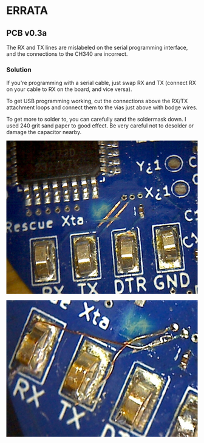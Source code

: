 # ERRATA

## PCB v0.3a
The RX and TX lines are mislabeled on the serial programming interface,
and the connections to the CH340 are incorrect.

### Solution
If you're programming with a serial cable, just swap RX and TX (connect RX on your cable to RX on the board, and vice versa).

To get USB programming working, cut the connections above the RX/TX attachment loops and connect them to the vias just above with bodge wires.

To get more to solder to, you can carefully sand the soldermask down. I used 240 grit sand paper to good effect. Be very careful not to desolder or damage the capacitor nearby.

![Sanding away the solder mask and cutting the two traces](doc/rxtx_cut.jpg)

![Crossing the traces with a pair of very thin copper enamel wires](doc/rxtx_bodge.jpg)
